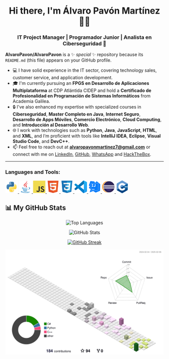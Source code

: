 <h1 align="center">Hi there, I'm Álvaro Pavón Martínez 👨‍💻</h1>
<h3 align="center">IT Project Manager | Programador Junior | Analista en Ciberseguridad 🚀</h3>

**AlvaroPavon/AlvaroPavon** is a ✨ _special_ ✨ repository because its `README.md` (this file) appears on your GitHub profile.

- 💻 I have solid experience in the IT sector, covering technology sales, customer service, and application development.
- 🎓 I'm currently pursuing an **FPGS en Desarrollo de Aplicaciones Multiplataforma** at CDP Atlántida CIDEP and hold a **Certificado de Profesionalidad en Programación de Sistemas Informáticos** from Academia Galilea.
- 🔒 I've also enhanced my expertise with specialized courses in **Ciberseguridad**, **Master Completo en Java**, **Internet Seguro**, **Desarrollo de Apps Móviles**, **Comercio Electrónico**, **Cloud Computing**, and **Introducción al Desarrollo Web**.
- 🌐 I work with technologies such as **Python**, **Java**, **JavaScript**, **HTML**, and **XML**, and I’m proficient with tools like **IntelliJ IDEA**, **Eclipse**, **Visual Studio Code**, and **DevC++**.
- 📫 Feel free to reach out at **[alvaropavonmartinez7@gmail.com](mailto:alvaropavonmartinez7@gmail.com)** or connect with me on [LinkedIn](https://www.linkedin.com/in/alvaropavonmartinez/), [GitHub](https://github.com/AlvaroPavon), [WhatsApp](https://wa.me/34662443794/?text=Hola%21) and [HackTheBox](https://app.hackthebox.com/profile/overview).

---

<h3 align="left">Languages and Tools:</h3>
<p align="left">
  <a href="https://www.python.org" target="_blank">
    <img src="https://raw.githubusercontent.com/devicons/devicon/master/icons/python/python-original.svg" alt="python" width="40" height="40"/>
  </a>
  <a href="https://www.java.com" target="_blank">
    <img src="https://raw.githubusercontent.com/devicons/devicon/master/icons/java/java-original.svg" alt="java" width="40" height="40"/>
  </a>
  <a href="https://developer.mozilla.org/en-US/docs/Web/JavaScript" target="_blank">
    <img src="https://raw.githubusercontent.com/devicons/devicon/master/icons/javascript/javascript-original.svg" alt="javascript" width="40" height="40"/>
  </a>
  <a href="https://www.w3.org/html/" target="_blank">
    <img src="https://raw.githubusercontent.com/devicons/devicon/master/icons/html5/html5-original.svg" alt="html5" width="40" height="40"/>
  </a>
  <a href="https://www.w3.org/Style/CSS/Overview.en.html" target="_blank">
    <img src="https://raw.githubusercontent.com/devicons/devicon/master/icons/css3/css3-original.svg" alt="css3" width="40" height="40"/>
  </a>
  <a href="https://code.visualstudio.com/" target="_blank">
    <img src="https://raw.githubusercontent.com/devicons/devicon/master/icons/vscode/vscode-original.svg" alt="vscode" width="40" height="40"/>
  </a>
  <a href="https://www.jetbrains.com/idea/" target="_blank">
    <img src="https://raw.githubusercontent.com/devicons/devicon/master/icons/intellij/intellij-plain.svg" alt="intellij" width="40" height="40"/>
  </a>
  <a href="https://www.eclipse.org/" target="_blank">
    <img src="https://raw.githubusercontent.com/devicons/devicon/master/icons/eclipse/eclipse-original.svg" alt="eclipse" width="40" height="40"/>
  </a>
  <!-- Using C++ icon as a proxy for DevC++ -->
  <a href="https://www.isoftwareworld.com/devcpp/" target="_blank">
    <img src="https://raw.githubusercontent.com/devicons/devicon/master/icons/cplusplus/cplusplus-original.svg" alt="cplusplus" width="40" height="40"/>
  </a>
</p>

## 📊 My GitHub Stats
<p align="center">
  <img src="https://github-readme-stats.vercel.app/api/top-langs?username=AlvaroPavon&show_icons=true&locale=en&layout=compact&theme=radical" alt="Top Languages" />
</p>

<p align="center">
  <img src="https://github-readme-stats.vercel.app/api?username=AlvaroPavon&show_icons=true" alt="GitHub Stats" />
</p>

<p align="center">
  <a href="https://git.io/streak-stats">
    <img src="https://streak-stats.demolab.com?user=AlvaroPavon(AlvaroPM)&hide_border=true&locale=es&short_numbers=true&date_format=j%20M%5B%20Y%5D" alt="GitHub Streak" />
  </a>
</p>

<p align="center">
  <picture>
    <source
      media="(prefers-color-scheme: dark)"
      srcset="https://raw.githubusercontent.com/hnjm/hnjm/output3d/profile-night-rainbow.svg"
    />
    <source
      media="(prefers-color-scheme: light)"
      srcset="https://raw.githubusercontent.com/hnjm/hnjm/output3d/profile-season-animate.svg"
    />
    <img
      alt="Profile Animation"
      src="https://raw.githubusercontent.com/hnjm/hnjm/output3d/profile-south-season-animate.svg"
    />
  </picture>
</p>
